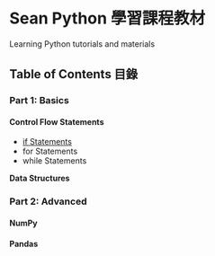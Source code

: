 # Sean Python 學習課程教材
Learning Python tutorials and materials<br>
<h2>Table of Contents 目錄</h2>
<h3>Part 1: Basics</h3>
<h4>Control Flow Statements</h4>
<ul>
	<li><a href="if_statements.md">if Statements</a></li>
	<li>for Statements</li>
	<li>while Statements</li>
</ul>
<strong>Data Structures</strong>
<h3>Part 2: Advanced</strong></h3>
<h4>NumPy</h4>
<h4>Pandas</h4>
